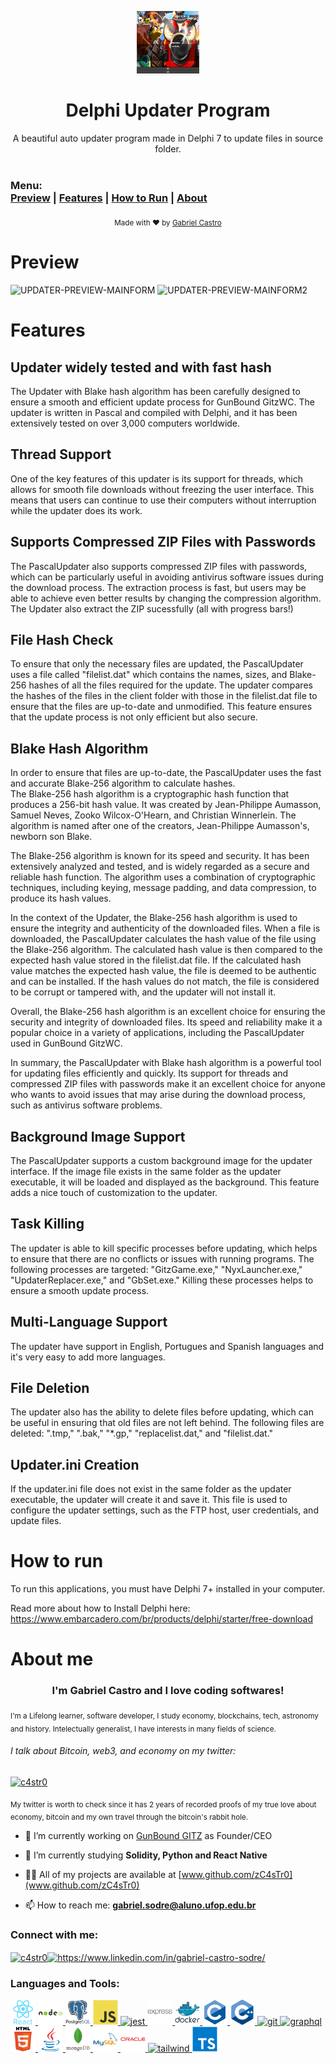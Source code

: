 <p  align="center"><img  src="preview/preview-mainform.png"  alt="PREVIEW"  width="100"  height="100"></p>
<h1  align="center">Delphi Updater Program</h1>
<div  align="center">
A beautiful auto updater program made in Delphi 7 to update files in source folder. 
<br/>  <br/>

</div>

<div Quick Links="center">
  <h3>Menu:<br>
    <a href="#preview">Preview</a><span> | </span>
    <a href="#features">Features</a><span> | </span>
    <a href="#how-to-run">How to Run</a><span> | </span>
    <a href="#about-me">About</a><span>
  </h3>
  <div align="center"><sub>Made with ❤︎ by <a href="https://github.com/zC4sTr0">Gabriel Castro</a></sub></div>
</div>

# Preview

<img  src="preview/download-2.gif"  alt="UPDATER-PREVIEW-MAINFORM"/>
<img  src="preview/download-ok.gif"  alt="UPDATER-PREVIEW-MAINFORM2"/>
 
# Features

## Updater widely tested and with fast hash
The Updater with Blake hash algorithm has been carefully designed to ensure a smooth and efficient update process for GunBound GitzWC. The updater is written in Pascal and compiled with Delphi, and it has been extensively tested on over 3,000 computers worldwide.

## Thread Support
One of the key features of this updater is its support for threads, which allows for smooth file downloads without freezing the user interface. This means that users can continue to use their computers without interruption while the updater does its work.

## Supports Compressed ZIP Files with Passwords
The PascalUpdater also supports compressed ZIP files with passwords, which can be particularly useful in avoiding antivirus software issues during the download process. The extraction process is fast, but users may be able to achieve even better results by changing the compression algorithm.<br>
The Updater also extract the ZIP sucessfully (all with progress bars!)

## File Hash Check
To ensure that only the necessary files are updated, the PascalUpdater uses a file called "filelist.dat" which contains the names, sizes, and Blake-256 hashes of all the files required for the update. The updater compares the hashes of the files in the client folder with those in the filelist.dat file to ensure that the files are up-to-date and unmodified. This feature ensures that the update process is not only efficient but also secure.

## Blake Hash Algorithm

In order to ensure that files are up-to-date, the PascalUpdater uses the fast and accurate Blake-256 algorithm to calculate hashes. <br>
The Blake-256 hash algorithm is a cryptographic hash function that produces a 256-bit hash value. It was created by Jean-Philippe Aumasson, Samuel Neves, Zooko Wilcox-O'Hearn, and Christian Winnerlein. The algorithm is named after one of the creators, Jean-Philippe Aumasson's, newborn son Blake.

The Blake-256 algorithm is known for its speed and security. It has been extensively analyzed and tested, and is widely regarded as a secure and reliable hash function. The algorithm uses a combination of cryptographic techniques, including keying, message padding, and data compression, to produce its hash values.

In the context of the Updater, the Blake-256 hash algorithm is used to ensure the integrity and authenticity of the downloaded files. When a file is downloaded, the PascalUpdater calculates the hash value of the file using the Blake-256 algorithm. The calculated hash value is then compared to the expected hash value stored in the filelist.dat file. If the calculated hash value matches the expected hash value, the file is deemed to be authentic and can be installed. If the hash values do not match, the file is considered to be corrupt or tampered with, and the updater will not install it.

Overall, the Blake-256 hash algorithm is an excellent choice for ensuring the security and integrity of downloaded files. Its speed and reliability make it a popular choice in a variety of applications, including the PascalUpdater used in GunBound GitzWC.

In summary, the PascalUpdater with Blake hash algorithm is a powerful tool for updating files efficiently and quickly. Its support for threads and compressed ZIP files with passwords make it an excellent choice for anyone who wants to avoid issues that may arise during the download process, such as antivirus software problems.

## Background Image Support
The PascalUpdater supports a custom background image for the updater interface. If the image file exists in the same folder as the updater executable, it will be loaded and displayed as the background. This feature adds a nice touch of customization to the updater.

## Task Killing
The updater is able to kill specific processes before updating, which helps to ensure that there are no conflicts or issues with running programs. The following processes are targeted: "GitzGame.exe," "NyxLauncher.exe," "UpdaterReplacer.exe," and "GbSet.exe." Killing these processes helps to ensure a smooth update process.

## Multi-Language Support
The updater have support in English, Portugues and Spanish languages and it's very easy to add more languages.

## File Deletion
The updater also has the ability to delete files before updating, which can be useful in ensuring that old files are not left behind. The following files are deleted: ".tmp," ".bak," "*.gp," "replacelist.dat," and "filelist.dat."

## Updater.ini Creation
If the updater.ini file does not exist in the same folder as the updater executable, the updater will create it and save it. This file is used to configure the updater settings, such as the FTP host, user credentials, and update files.

# How to run

To run this applications, you must have Delphi 7+ installed in your computer.

Read more about how to Install Delphi here: https://www.embarcadero.com/br/products/delphi/starter/free-download

# About me

<h3  align="center"> I'm Gabriel Castro and I love coding softwares!</h3>

<sub  align="center">I'm a Lifelong learner, software developer, I study economy, blockchains, tech, astronomy and history. Intelectually generalist, I have interests in many fields of science. </sub>
  
###### I talk about Bitcoin, web3, and economy on my twitter:

<p  align="left">  <a  href="https://twitter.com/c4str0"  target="blank"><img  src="https://img.shields.io/twitter/follow/c4str0?logo=twitter&style=for-the-badge"  alt="c4str0"/></a>  </p>

<sub> My twitter is worth to check since it has 2 years of recorded proofs of my true love about economy, bitcoin and my own travel through the bitcoin's rabbit hole.</sub>

- 🔭 I’m currently working on [GunBound GITZ](www.gitzwc.com) as Founder/CEO

- 🌱 I’m currently studying **Solidity, Python and React Native**

- 👨‍💻 All of my projects are available at [www.github.com/zC4sTr0](www.github.com/zC4sTr0)

- 📫 How to reach me: **gabriel.sodre@aluno.ufop.edu.br**

<h3  align="left">Connect with me:</h3>

<p  align="left">

<a  href="https://twitter.com/c4str0"  target="blank"><img  align="center" src="https://raw.githubusercontent.com/rahuldkjain/github-profile-readme-generator/master/src/images/icons/Social/twitter.svg"  alt="c4str0"  height="30"  width="40"/></a><a  href="https://www.linkedin.com/in/gabriel-castro-sodre/"  target="blank"><img  align="center"  src="https://raw.githubusercontent.com/rahuldkjain/github-profile-readme-generator/master/src/images/icons/Social/linked-in-alt.svg"  alt="https://www.linkedin.com/in/gabriel-castro-sodre/"  height="30"  width="40"  /></a>

</p>

<h3  align="left">Languages and Tools:</h3>

  

<p  align="left"><a  href="https://reactjs.org/"  target="_blank"  rel="noreferrer">  <img  src="https://raw.githubusercontent.com/devicons/devicon/master/icons/react/react-original-wordmark.svg"  alt="react"  width="40"  height="40"/>  </a><a  href="https://nodejs.org"  target="_blank"  rel="noreferrer">  <img  src="https://raw.githubusercontent.com/devicons/devicon/master/icons/nodejs/nodejs-original-wordmark.svg"  alt="nodejs"  width="40"  height="40"/>  </a>  <a  href="https://www.postgresql.org"  target="_blank"  rel="noreferrer">  <img  src="https://raw.githubusercontent.com/devicons/devicon/master/icons/postgresql/postgresql-original-wordmark.svg"  alt="postgresql"  width="40"  height="40"/>  </a><a  href="https://developer.mozilla.org/en-US/docs/Web/JavaScript"  target="_blank"  rel="noreferrer">  <img  src="https://raw.githubusercontent.com/devicons/devicon/master/icons/javascript/javascript-original.svg"  alt="javascript"  width="40"  height="40"/>  </a>  <a  href="https://jestjs.io"  target="_blank"  rel="noreferrer">  <img  src="https://www.vectorlogo.zone/logos/jestjsio/jestjsio-icon.svg"  alt="jest"  width="40"  height="40"/>  </a><a  href="https://expressjs.com"  target="_blank"  rel="noreferrer">  <img  src="https://raw.githubusercontent.com/devicons/devicon/master/icons/express/express-original-wordmark.svg"  alt="express"  width="40"  height="40"/>  </a><a  href="https://www.docker.com/"  target="_blank"  rel="noreferrer">  <img  src="https://raw.githubusercontent.com/devicons/devicon/master/icons/docker/docker-original-wordmark.svg"  alt="docker"  width="40"  height="40"/>  </a><a  href="https://www.cprogramming.com/"  target="_blank"  rel="noreferrer">  <img  src="https://raw.githubusercontent.com/devicons/devicon/master/icons/c/c-original.svg"  alt="c"  width="40"  height="40"/>  </a>  <a  href="https://www.w3schools.com/cpp/"  target="_blank"  rel="noreferrer">  <img  src="https://raw.githubusercontent.com/devicons/devicon/master/icons/cplusplus/cplusplus-original.svg"  alt="cplusplus"  width="40"  height="40"/>  </a>  <a  href="https://git-scm.com/"  target="_blank"  rel="noreferrer">  <img  src="https://www.vectorlogo.zone/logos/git-scm/git-scm-icon.svg"  alt="git"  width="40"  height="40"/>  </a>  <a  href="https://graphql.org"  target="_blank"  rel="noreferrer">  <img  src="https://www.vectorlogo.zone/logos/graphql/graphql-icon.svg"  alt="graphql"  width="40"  height="40"/>  </a>  <a  href="https://www.w3.org/html/"  target="_blank"  rel="noreferrer">  <img  src="https://raw.githubusercontent.com/devicons/devicon/master/icons/html5/html5-original-wordmark.svg"  alt="html5"  width="40"  height="40"/>  </a>  <a  href="https://www.java.com"  target="_blank"  rel="noreferrer">  <img  src="https://raw.githubusercontent.com/devicons/devicon/master/icons/java/java-original.svg"  alt="java"  width="40"  height="40"/>  </a>  <a  href="https://www.mongodb.com/"  target="_blank"  rel="noreferrer">  <img  src="https://raw.githubusercontent.com/devicons/devicon/master/icons/mongodb/mongodb-original-wordmark.svg"  alt="mongodb"  width="40"  height="40"/>  </a>  <a  href="https://www.mysql.com/"  target="_blank"  rel="noreferrer">  <img  src="https://raw.githubusercontent.com/devicons/devicon/master/icons/mysql/mysql-original-wordmark.svg"  alt="mysql"  width="40"  height="40"/>  </a>  <a  href="https://www.oracle.com/"  target="_blank"  rel="noreferrer">  <img  src="https://raw.githubusercontent.com/devicons/devicon/master/icons/oracle/oracle-original.svg"  alt="oracle"  width="40"  height="40"/>  </a>  <a  href="https://tailwindcss.com/"  target="_blank"  rel="noreferrer">  <img  src="https://www.vectorlogo.zone/logos/tailwindcss/tailwindcss-icon.svg"  alt="tailwind"  width="40"  height="40"/>  </a>  <a  href="https://www.typescriptlang.org/"  target="_blank"  rel="noreferrer">  <img  src="https://raw.githubusercontent.com/devicons/devicon/master/icons/typescript/typescript-original.svg"  alt="typescript"  width="40"  height="40"/>  </a>  </p>